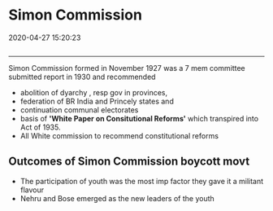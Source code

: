 # Simon Commission
2020-04-27 15:20:23
```toc
```
---

Simon Commission formed in November 1927 was a 7 mem committee submitted report in 1930 and recommended
-   abolition of dyarchy , resp gov in provinces,
-   federation of BR India and Princely states and
-   continuation communal electorates
-   basis of **'White Paper on Consitutional Reforms'** which transpired into Act of 1935.
-   All White commission to recommend constitutional reforms

## Outcomes of Simon Commission boycott movt
-   The participation of youth was the most imp factor they gave it a militant flavour
-   Nehru and Bose emerged as the new leaders of the youth




